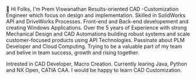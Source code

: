 👋 Hi Folks, I'm Prem Viswanathan
Results-oriented CAD -Customization Engineer which focus on design and implementation. Skilled in SolidWorks API and DriveWorks Processes. 
Front-end and Back-end developement and creating Windows Applications. 
Over the 5 years of Experience with strong Mechanical Design and CAD Automations building robust systems and scale customer-focused products using API Technologies.
Passinate about PLM Developer and Cloud Computing. Trying to be a valuable part of my team and belive in team success, growth and rising together.

Intrested in
CAD Developer, Macro Creation.
Currently learing Java, Python and NX Open, CATIA CAA.
I would be happy to learn CAD Customization.

<!---
Prem-Viswanathan/Prem-Viswanathan is a ✨ special ✨ repository because its `README.md` (this file) appears on your GitHub profile.
You can click the Preview link to take a look at your changes.
--->
